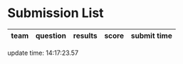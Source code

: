 # Submission List
team    | question  | results  | score | submit time
------|-----:|-----:| ----:|-----


update time: 14:17:23.57 
